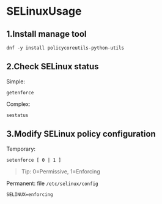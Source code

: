 # SELinuxUsage

## 1.Install manage tool

```
dnf -y install policycoreutils-python-utils
```

## 2.Check SELinux status

Simple:
```
getenforce
```

Complex:
```
sestatus
```

## 3.Modify SELinux policy configuration

Temporary:
```
setenforce [ 0 | 1 ]
```

>Tip: 0=Permissive, 1=Enforcing

Permanent:
file `/etc/selinux/config`
```
SELINUX=enforcing
```
